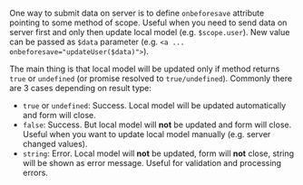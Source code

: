 One way to submit data on server is to define `onbeforesave` attribute pointing to some method of scope.
Useful when you need to send data on server first and only then update local model (e.g. `$scope.user`).
New value can be passed as `$data` parameter (e.g. `<a ... onbeforesave="updateUser($data)">`).

The main thing is that local model will be updated only if method returns `true` or `undefined` (or promise resolved to `true/undefined`). Commonly there are 3 cases depending on result type:

- `true` or `undefined`: 
Success. Local model will be updated automatically and form will close.
- `false`: 
Success. But local model will **not** be updated and form will close. Useful when you want to update local model manually (e.g. server changed values).
- `string`: 
Error. Local model will **not** be updated, form will **not** close, string will be shown as error message.
Useful for validation and processing errors.
